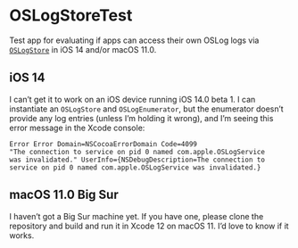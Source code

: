 # OSLogStoreTest

Test app for evaluating if apps can access their own OSLog logs via [`OSLogStore`](https://developer.apple.com/documentation/oslog/oslogstore?language=objc) in iOS 14 and/or macOS 11.0.

## iOS 14

I can’t get it to work on an iOS device running iOS 14.0 beta 1. I can instantiate an `OSLogStore` and `OSLogEnumerator`, but the enumerator doesn’t provide any log entries (unless I’m holding it wrong), and I’m seeing this error message in the Xcode console:

```
Error Error Domain=NSCocoaErrorDomain Code=4099
"The connection to service on pid 0 named com.apple.OSLogService
was invalidated." UserInfo={NSDebugDescription=The connection to
service on pid 0 named com.apple.OSLogService was invalidated.}
```

## macOS 11.0 Big Sur

I haven’t got a Big Sur machine yet. If you have one, please clone the repository and build and run it in Xcode 12 on macOS 11. I’d love to know if it works.
